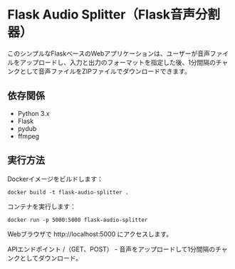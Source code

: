 # Flask Audio Splitter（Flask音声分割器）
このシンプルなFlaskベースのWebアプリケーションは、ユーザーが音声ファイルをアップロードし、入力と出力のフォーマットを指定した後、1分間隔のチャンクとして音声ファイルをZIPファイルでダウンロードできます。

## 依存関係
- Python 3.x
- Flask
- pydub
- ffmpeg

## 実行方法
Dockerイメージをビルドします：

```
docker build -t flask-audio-splitter .
```
コンテナを実行します：
```
docker run -p 5000:5000 flask-audio-splitter
```

Webブラウザで http://localhost:5000 にアクセスします。

APIエンドポイント
/（GET、POST） - 音声をアップロードして1分間隔のチャンクとしてダウンロード。